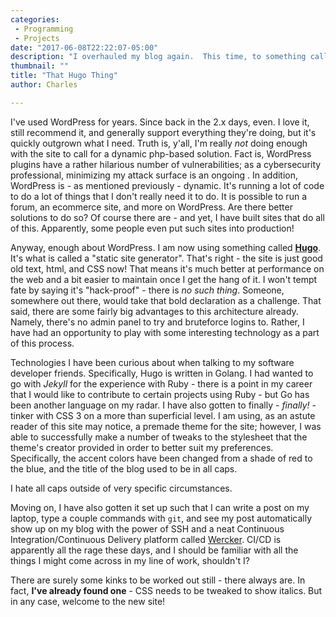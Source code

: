 ```yaml
---
categories: 
 - Programming 
 - Projects
date: "2017-06-08T22:22:07-05:00"
description: "I overhauled my blog again.  This time, to something called Hugo"
thumbnail: ""
title: "That Hugo Thing"
author: Charles

---
```


I've used WordPress for years.  Since back in the 2.x days, even.  I love it, still recommend it, and generally support everything they're doing, but it's quickly outgrown what I need.  Truth is, y'all, I'm really _not_ doing enough with the site to call for a dynamic php-based solution.  Fact is, WordPress plugins have a rather hilarious number of vulnerabilities; as a cybersecurity professional, minimizing my attack surface is an ongoing .  In addition, WordPress is - as mentioned previously - dynamic.  It's running a lot of code to do a lot of things that I don't really need it to do.  It is possible to run a forum, an ecommerce site, and more on WordPress.  Are there better solutions to do so?  Of course there are - and yet, I have built sites that do all of this.  Apparently, some people even put such sites into production!

Anyway, enough about WordPress.  I am now using something called **[Hugo](https://gohugo.io)**.  It's what is called a "static site generator".  That's right - the site is just good old text, html, and CSS now!  That means it's much   better at performance on the web and a bit easier to maintain once I get the hang of it.  I won't tempt fate by saying it's "hack-proof" - there is _no such thing_.  Someone, somewhere out there, would take that bold declaration as a challenge.  That said, there are some fairly big advantages to this architecture already.  Namely, there's no admin panel to try and bruteforce logins to.  Rather, I have had an opportunity to play with some interesting technology as a part of this process.

Technologies I have been curious about when talking to my software developer friends.  Specifically, Hugo is written in Golang.  I had wanted to go with _Jekyll_ for the experience with Ruby - there is a point in my career that I would like to contribute to certain projects using Ruby - but Go has been another language on my radar.  I have also gotten to finally - _finally!_ - tinker with CSS 3 on a more than superficial level.  I am using, as an astute reader of this site may notice, a premade theme for the site; however, I was able to successfully make a number of tweaks to the stylesheet that the theme's creator provided in order to better suit my preferences.  Specifically, the accent colors have been changed from a shade of red to the blue, and the title of the blog used to be in all caps.

I hate all caps outside of very specific circumstances.

Moving on, I have also gotten it set up such that I can write a post on my laptop, type a couple commands with ``git``, and see my post automatically show up on my blog with the power of SSH and a neat Continuous Integration/Continuous Delivery platform called [Wercker](http://www.wercker.com).  CI/CD is apparently all the rage these days, and I should be familiar with all the things I might come across in my line of work, shouldn't I?

There are surely some kinks to be worked out still - there always are.  In fact, **I've already found one** - CSS needs to be tweaked to show italics.  But in any case, welcome to the new site!
